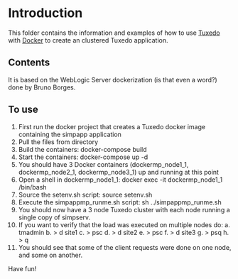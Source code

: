 # Introduction
This folder contains the information and examples of how to use [Tuxedo](http://oracle.com/tuxedo) with [Docker](https://www.docker.com/) to create an clustered Tuxedo application.

## Contents
It is based on the WebLogic Server dockerization (is that even a word?) done by Bruno Borges.

## To use
1. First run the docker project that creates a Tuxedo docker image containing the simpapp application
2. Pull the files from directory
3. Build the containers:  docker-compose build
4. Start the containers: docker-compose up -d
5. You should have 3 Docker containers (dockermp_node1_1, dockermp_node2_1, dockermp_node3_1) up and running at this point
6. Open a shell in dockermp_node1_1:  docker exec -it dockermp_node1_1 /bin/bash
7. Source the setenv.sh script:  source setenv.sh
8. Execute the simpappmp_runme.sh script:  sh ../simpappmp_runme.sh
9. You should now have a 3 node Tuxedo cluster with each node running a single copy of simpserv.
10. If you want to verify that the load was executed on multiple nodes do:
  a. tmadmin
  b. > d site1
  c. > psc
  d. > d site2
  e. > psc
  f. > d site3
  g. > psq
  h. > q
11. You should see that some of the client requests were done on one node, and some on another.

Have fun!



